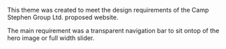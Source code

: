 

This theme was created to meet the design requirements of the Camp Stephen Group Ltd. proposed website.

The main requirement was a transparent navigation bar to sit ontop of the hero image or full width slider.